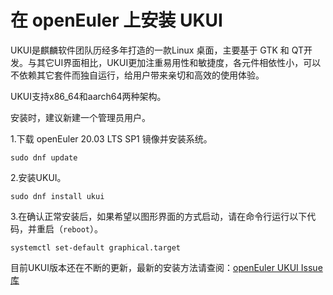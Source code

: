 # 在 openEuler 上安装 UKUI

UKUI是麒麟软件团队历经多年打造的一款Linux 桌面，主要基于 GTK 和 QT开发。与其它UI界面相比，UKUI更加注重易用性和敏捷度，各元件相依性小，可以不依赖其它套件而独自运行，给用户带来亲切和高效的使用体验。

UKUI支持x86_64和aarch64两种架构。

安装时，建议新建一个管理员用户。

1.下载 openEuler 20.03 LTS SP1 镜像并安装系统。
```
sudo dnf update
```
2.安装UKUI。
```
sudo dnf install ukui
```
3.在确认正常安装后，如果希望以图形界面的方式启动，请在命令行运行以下代码，并重启（`reboot`）。
```
systemctl set-default graphical.target
```
目前UKUI版本还在不断的更新，最新的安装方法请查阅：<a href='https://gitee.com/openkylin-backup/ukui-issues?_from=gitee_search#/openkylin-backup/ukui-issues/blob/master/openEuler_20.09_UKUI_install_cn.md'>openEuler UKUI Issue库</a>